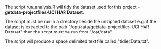 The script run_analysis.R will tidy the dataset used for this project -
**getdata-projectfiles-UCI HAR Dataset**. 

The script must be run in a directory beside the unzipped dataset e.g. 
if the dataset is extracted to the path 
"/opt/data/getdata-projectfiles-UCI HAR Dataset" then the script must be run 
from "/opt/data". 

The script will produce a space delimited text file called "tidiedData.txt".
